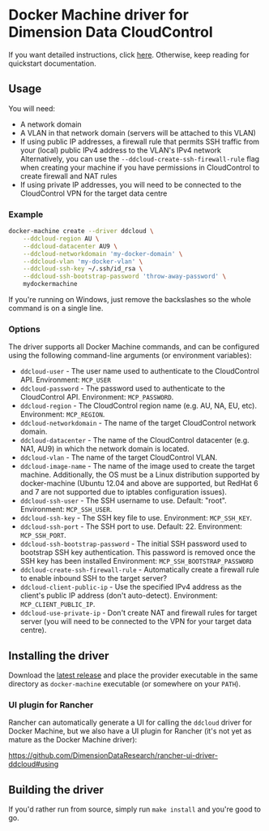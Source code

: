 # Docker Machine driver for Dimension Data CloudControl

If you want detailed instructions, click [here](docs/setup.md). Otherwise, keep reading for quickstart documentation.

## Usage

You will need:

* A network domain
* A VLAN in that network domain (servers will be attached to this VLAN)
* If using public IP addresses, a firewall rule that permits SSH traffic from your (local) public IPv4 address to the VLAN's IPv4 network
Alternatively, you can use the `--ddcloud-create-ssh-firewall-rule` flag when creating your machine if you have permissions in CloudControl to create firewall and NAT rules
* If using private IP addresses, you will need to be connected to the CloudControl VPN for the target data centre

### Example

```bash
docker-machine create --driver ddcloud \
	--ddcloud-region AU \
	--ddcloud-datacenter AU9 \
	--ddcloud-networkdomain 'my-docker-domain' \
	--ddcloud-vlan 'my-docker-vlan' \
	--ddcloud-ssh-key ~/.ssh/id_rsa \
	--ddcloud-ssh-bootstrap-password 'throw-away-password' \
	mydockermachine
```

If you're running on Windows, just remove the backslashes so the whole command is on a single line.

### Options

The driver supports all Docker Machine commands, and can be configured using the following command-line arguments (or environment variables):

* `ddcloud-user` - The user name used to authenticate to the CloudControl API.
Environment: `MCP_USER`
* `ddcloud-password` - The password used to authenticate to the CloudControl API.
Environment: `MCP_PASSWORD`.
* `ddcloud-region` - The CloudControl region name (e.g. AU, NA, EU, etc).
Environment: `MCP_REGION`.
* `ddcloud-networkdomain` - The name of the target CloudControl network domain.
* `ddcloud-datacenter` - The name of the CloudControl datacenter (e.g. NA1, AU9) in which the network domain is located.
* `ddcloud-vlan` - The name of the target CloudControl VLAN.
* `ddcloud-image-name` - The name of the image used to create the target machine.
Additionally, the OS must be a Linux distribution supported by docker-machine (Ubuntu 12.04 and above are supported, but RedHat 6 and 7 are not supported due to iptables configuration issues).
* `ddcloud-ssh-user` - The SSH username to use.
Default: "root".
Environment: `MCP_SSH_USER`.
* `ddcloud-ssh-key` - The SSH key file to use.
Environment: `MCP_SSH_KEY`.
* `ddcloud-ssh-port` - The SSH port to use.
Default: 22.
Environment: `MCP_SSH_PORT`.
* `ddcloud-ssh-bootstrap-password` - The initial SSH password used to bootstrap SSH key authentication.
This password is removed once the SSH key has been installed
Environment: `MCP_SSH_BOOTSTRAP_PASSWORD`
* `ddcloud-create-ssh-firewall-rule` - Automatically create a firewall rule to enable inbound SSH to the target server?
* `ddcloud-client-public-ip` - Use the specified IPv4 address as the client's public IP address (don't auto-detect).
Environment: `MCP_CLIENT_PUBLIC_IP`.
* `ddcloud-use-private-ip` - Don't create NAT and firewall rules for target server (you will need to be connected to the VPN for your target data centre).

## Installing the driver

Download the [latest release](https://github.com/DimensionDataResearch/docker-machine-driver-ddcloud/releases) and place the provider executable in the same directory as `docker-machine` executable (or somewhere on your `PATH`).

### UI plugin for Rancher

Rancher can automatically generate a UI for calling the `ddcloud` driver for Docker Machine, but we also have a UI plugin for Rancher (it's not yet as mature as the Docker Machine driver):

https://github.com/DimensionDataResearch/rancher-ui-driver-ddcloud#using

## Building the driver

If you'd rather run from source, simply run `make install` and you're good to go.
